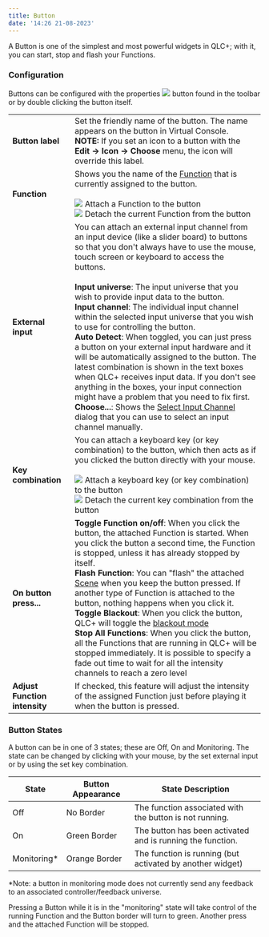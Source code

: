 ```yaml
---
title: Button
date: '14:26 21-08-2023'
---
```


A Button is one of the simplest and most powerful widgets in QLC+; with it, you can start, stop and flash your Functions.

### Configuration

Buttons can be configured with the properties ![](/basics/edit.png) button found in the toolbar or by double clicking the button itself.

|     |     |
| --- | --- |
| **Button label** | Set the friendly name of the button. The name appears on the button in Virtual Console.<br>**NOTE:** If you set an icon to a button with the **Edit -> Icon -> Choose** menu, the icon will override this label. |
| **Function** | Shows you the name of the [Function](/basics/glossary-and-concepts#functions) that is currently assigned to the button.<br><br>![](/basics/attach.png) Attach a Function to the button  <br>![](/basics/detach.png) Detach the current Function from the button |
| **External input** | You can attach an external input channel from an input device (like a slider board) to buttons so that you don't always have to use the mouse, touch screen or keyboard to access the buttons.<br><br>**Input universe**: The input universe that you wish to provide input data to the button.<br>**Input channel**: The individual input channel within the selected input universe that you wish to use for controlling the button.<br>**Auto Detect**: When toggled, you can just press a button on your external input hardware and it will be automatically assigned to the button. The latest combination is shown in the text boxes when QLC+ receives input data. If you don't see anything in the boxes, your input connection might have a problem that you need to fix first.<br>**Choose...**: Shows the [Select Input Channel](../select-input-channel) dialog that you can use to select an input channel manually. |
| **Key combination** | You can attach a keyboard key (or key combination) to the button, which then acts as if you clicked the button directly with your mouse.<br><br>![](/basics/key_bindings.png) Attach a keyboard key (or key combination) to the button  <br>![](/basics/fileclose.png) Detach the current key combination from the button |
| **On button press...** | **Toggle Function on/off**: When you click the button, the attached Function is started. When you click the button a second time, the Function is stopped, unless it has already stopped by itself.<br>**Flash Function**: You can "flash" the attached [Scene](/basics/glossary-and-concepts#scene) when you keep the button pressed. If another type of Function is attached to the button, nothing happens when you click it.<br>**Toggle Blackout**: When you click the button, QLC+ will toggle the [blackout mode](/basics/glossary-and-concepts#blackout)<br>**Stop All Functions**: When you click the button, all the Functions that are running in QLC+ will be stopped immediately. It is possible to specify a fade out time to wait for all the intensity channels to reach a zero level |
| **Adjust Function intensity** | If checked, this feature will adjust the intensity of the assigned Function just before playing it when the button is pressed. |

### Button States

A button can be in one of 3 states; these are Off, On and Monitoring. The state can be changed by clicking with your mouse, by the set external input or by using the set key combination.

| State | Button Appearance | State Description |
|-------------|-------------------|------------------------------------------------------------|
| Off | No Border | The function associated with the button is not running. |
| On | Green Border | The button has been activated and is running the function. |
| Monitoring* | Orange Border | The function is running (but activated by another widget) |

*Note: a button in monitoring mode does not currently send any feedback to an associated controller/feedback universe.

Pressing a Button while it is in the "monitoring" state will take control of the running Function and the Button border will turn to green. Another press and the attached Function will be stopped.